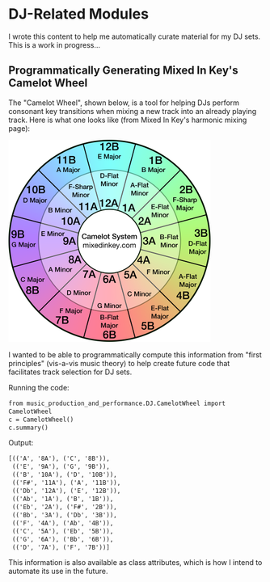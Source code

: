 # DJ-Related Modules

I wrote this content to help me automatically curate material for my DJ sets. This is a work in progress...

## Programmatically Generating Mixed In Key's Camelot Wheel

The "Camelot Wheel", shown below, is a tool for helping DJs perform consonant key transitions when mixing a new track into an already playing track. Here is what one looks like (from Mixed In Key's harmonic mixing page):

<img src="Camelot-Wheel-Mixed-In-Key-Harmonic-Mixing.png" alt="CW" width="400"/>

I wanted to be able to programmatically compute this information from "first principles" (vis-a-vis music theory) to help create future code that facilitates track selection for DJ sets.

Running the code:

```
from music_production_and_performance.DJ.CamelotWheel import CamelotWheel
c = CamelotWheel()
c.summary()
```

Output:

```
[(('A', '8A'), ('C', '8B')),
 (('E', '9A'), ('G', '9B')),
 (('B', '10A'), ('D', '10B')),
 (('F#', '11A'), ('A', '11B')),
 (('Db', '12A'), ('E', '12B')),
 (('Ab', '1A'), ('B', '1B')),
 (('Eb', '2A'), ('F#', '2B')),
 (('Bb', '3A'), ('Db', '3B')),
 (('F', '4A'), ('Ab', '4B')),
 (('C', '5A'), ('Eb', '5B')),
 (('G', '6A'), ('Bb', '6B')),
 (('D', '7A'), ('F', '7B'))]
```

This information is also available as class attributes, which is how I intend to automate its use in the future.